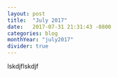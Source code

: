```yaml
---
layout: post
title:  "July 2017"
date:   2017-07-31 21:31:43 -0800
categories: blog
monthYear: "july2017"
divider: true
---
```


lskdjflskdjf
